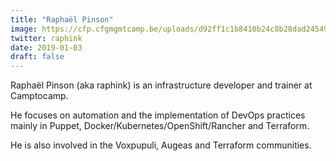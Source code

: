 ```yaml
---
title: "Raphaël Pinson"
image: https://cfp.cfgmgmtcamp.be/uploads/d92ff1c1b8410b24c8b28dad24549b23cf2425defc7b7c0b70.png
twitter: raphink
date: 2019-01-03
draft: false
---
```


Raphaël Pinson (aka raphink) is an infrastructure developer and trainer at Camptocamp.  

He focuses on automation and the implementation of DevOps practices mainly in Puppet, Docker/Kubernetes/OpenShift/Rancher and Terraform.  

He is also involved in the Voxpupuli, Augeas and Terraform communities.  

